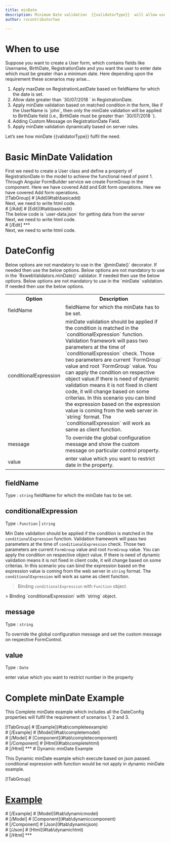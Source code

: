 ```yaml
---
title: minDate  
description: Minimum Date validation  {{validatorType}}  will allow user to enter date greater the minimum date value parameter.
author: rxcontributortwo

---
```

# When to use
Suppose you want to create a User form, which contains fields like Username, BirthDate, RegistrationDate and you want the user to enter date which must be greater rhan a minimum date. Here depending upon the requirement these scenarios may arise...
<ol>
    <li>Apply maxDate on RegistrationLastDate  based on fieldName for which the date is set.</li> 
	<li>Allow date greater than `30/07/2018 ` in RegistrationDate.</li>
	<li>Apply minDate validation based on matched condition in the form, like if the UserName is `john`, then only the minDate validation will be  applied to BirthDate field (i.e., BirthDate must be greater than `30/07/2018 `).</li>
	<li>Adding Custom Message on RegistrationDate Field.</li>
	<data-scope scope="['decorator','validator']">
	<li>Apply minDate validation dynamically based on server rules.</li>
	</data-scope>
</ol>
Let’s see how minDate {{validatorType}} fulfil the need.

# Basic MinDate Validation
<data-scope scope="['decorator','template-driven']">
First we need to create a User class and define a property of RegistrationDate in the model to achieve the functional need of point 1.
<div component="app-code" key="minDate-add-model"></div> 
</data-scope>
Through Angular FormBuilder service we create FormGroup in the component.
<data-scope scope="['decorator']">
Here we have covered Add and Edit form operations. 
</data-scope>

<data-scope scope="['validator','template-driven']">
Here we have covered Add form operations. 
</data-scope>

<data-scope scope="['decorator']">
<div component="app-tabs" key="basic-operations"></div>
[!TabGroup]
# [Add](#tab\basicadd)
<div component="app-code" key="minDate-add-component"></div> 
Next, we need to write html code.
<div component="app-code" key="minDate-add-html"></div> 
<div component="app-example-runner" ref-component="app-minDate-add"></div>
# [/Add]
# [Edit](#tab\basicedit)
<div component="app-code" key="minDate-edit-component"></div>
The below code is `user-data.json` for getting data from the server 
<div component="app-code" key="minDate-edit-json"></div> 
Next, we need to write html code.
<div component="app-code" key="minDate-edit-html"></div> 
<div component="app-example-runner" ref-component="app-minDate-edit"></div>
# [/Edit]
***
</data-scope>

<data-scope scope="['validator','template-driven']">
<div component="app-code" key="minDate-add-component"></div> 
Next, we need to write html code.
<div component="app-code" key="minDate-add-html"></div> 
<div component="app-example-runner" ref-component="app-minDate-add"></div>
</data-scope>

# DateConfig 
<data-scope scope="['decorator']">
Below options are not mandatory to use in the `@minDate()` decorator. If needed then use the below options.
</data-scope>

<data-scope scope="['validator']">
Below options are not mandatory to use in the `RxwebValidators.minDate()` validator. If needed then use the below options.
</data-scope>

<data-scope scope="['template-driven']">
Below options are not mandatory to use in the `minDate` validation. If needed then use the below options.
</data-scope>

<table class="table table-bordered table-striped">
<tr><th>Option</th><th>Description</th></tr>
<tr><td><a (click)='scrollTo("#fieldName")' title="fieldName">fieldName</a></td><td>fieldName for which the minDate has to be set.</td></tr>
<tr><td><a  (click)='scrollTo("#conditionalExpression")' title="conditionalExpression">conditionalExpression</a></td><td>minDate validation should be applied if the condition is matched in the `conditionalExpression` function. Validation framework will pass two parameters at the time of `conditionalExpression` check. Those two parameters are current `FormGroup` value and root `FormGroup` value. You can apply the condition on respective object value.If there is need of dynamic validation means it is not fixed in client code, it will change based on some criterias. In this scenario you can bind the expression based on the expression value is coming from the web server in `string` format. The `conditionalExpression` will work as same as client function.</td></tr>
<tr><td><a  (click)='scrollTo("#message")'  title="message">message</a></td><td>To override the global configuration message and show the custom message on particular control property.</td></tr>
<tr><td><a (click)='scrollTo("#value")'  title="value">value</a></td><td>enter value which you want to restrict date in the property.</td></tr>
</table>

## fieldName
Type :  `string` 
fieldName for which the minDate has to be set.

<div component="app-code" key="minDate-fieldNameExample-model"></div> 
<div component="app-example-runner" ref-component="app-minDate-fieldName" title="minDate decorators with fieldName" key="fieldName"></div>

## conditionalExpression 
Type :  `Function`  |  `string` 

Min Date validation should be applied if the condition is matched in the `conditionalExpression` function. Validation framework will pass two parameters at the time of `conditionalExpression` check. Those two parameters are current `FormGroup` value and root `FormGroup` value. You can apply the condition on respective object value.
If there is need of dynamic validation means it is not fixed in client code, it will change based on some criterias. In this scenario you can bind the expression based on the expression value is coming from the web server in `string` format. The `conditionalExpression` will work as same as client function.

> Binding `conditionalExpression` with `Function` object.
<div component="app-code" key="minDate-conditionalExpressionExampleFunction-model"></div> 
> Binding `conditionalExpression` with `string` object.
<div component="app-code" key="minDate-conditionalExpressionExampleString-model"></div> 

<div component="app-example-runner" ref-component="app-minDate-conditionalExpression" title="minDate decorators with conditionalExpression" key="conditionalExpression"></div>

## message 
Type :  `string` 

To override the global configuration message and set the custom message on respective FormControl.

<div component="app-code" key="minDate-messageExample-model"></div> 
<div component="app-example-runner" ref-component="app-minDate-message" title="minDate decorators with message" key="message"></div>

## value 
Type :  `Date` 

enter value which you want to restrict number in the property

<div component="app-code" key="minDate-valueExample-model"></div> 
<div component="app-example-runner" ref-component="minDate-value-value" title="minDate decorators with value" key="value"></div>

# Complete minDate Example

This Complete minDate example which includes all the DateConfig properties will fulfil the requirement of scenarios 1, 2 and 3.

<div component="app-tabs" key="complete"></div>
[!TabGroup]
# [Example](#tab\completeexample)
<div component="app-example-runner" ref-component="app-minDate-complete"></div>
# [/Example]
<data-scope scope="['decorator','template-driven']">
# [Model](#tab\completemodel)
<div component="app-code" key="minDate-complete-model"></div> 
# [/Model]
</data-scope>
# [Component](#tab\completecomponent)
<div component="app-code" key="minDate-complete-component"></div> 
# [/Component]
# [Html](#tab\completehtml)
<div component="app-code" key="minDate-complete-html"></div> 
# [/Html]
***

<data-scope scope="['decorator','validator']">
# Dynamic minDate Example

This Dynamic minDate example which execute based on json passed. conditional expression with function would be not apply in dynamic minDate example. 

<div component="app-tabs" key="dynamic"></div>

[!TabGroup]
# [Example](#tab\dynamicexample)
<div component="app-example-runner" ref-component="app-minDate-dynamic"></div>
# [/Example]
<data-scope scope="['decorator']">
# [Model](#tab\dynamicmodel)
<div component="app-code" key="minDate-dynamic-model"></div>
# [/Model]
</data-scope>
# [Component](#tab\dynamiccomponent)
<div component="app-code" key="minDate-dynamic-component"></div>
# [/Component]
# [Json](#tab\dynamicjson)
<div component="app-code" key="minDate-dynamic-json"></div>
# [/Json]
# [Html](#tab\dynamichtml)
<div component="app-code" key="minDate-dynamic-html"></div> 
# [/Html]
***
</data-scope>
